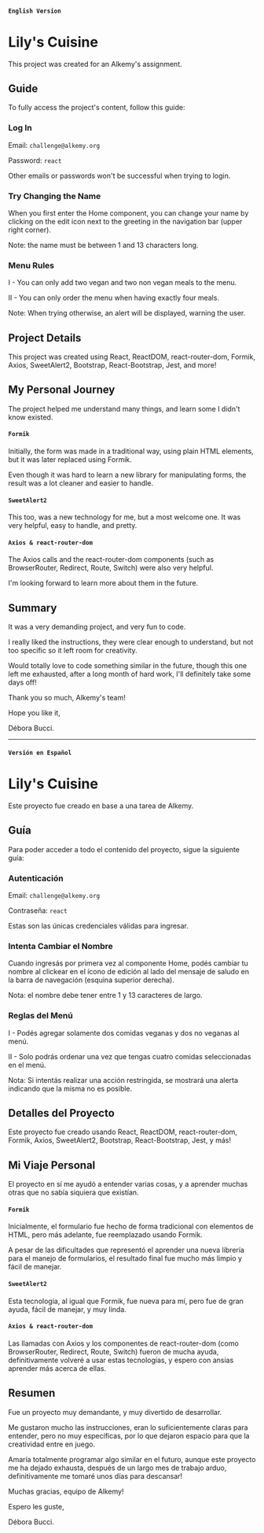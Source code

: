 #### `English Version`

# Lily's Cuisine

This project was created for an Alkemy's assignment.

## Guide

To fully access the project's content, follow this guide:

### Log In

Email: `challenge@alkemy.org`

Password: `react`

Other emails or passwords won't be successful when trying to login.

### Try Changing the Name

When you first enter the Home component, you can change your name by clicking on the edit icon next to the greeting in the navigation bar (upper right corner).

Note: the name must be between 1 and 13 characters long.

### Menu Rules

I - You can only add two vegan and two non vegan meals to the menu.

II - You can only order the menu when having exactly four meals.

Note: When trying otherwise, an alert will be displayed, warning the user.

## Project Details

This project was created using React, ReactDOM, react-router-dom, Formik, Axios, SweetAlert2, Bootstrap, React-Bootstrap, Jest, and more!

## My Personal Journey

The project helped me understand many things, and learn some I didn't know existed.

#### `Formik`

Initially, the form was made in a traditional way, using plain HTML elements, but it was later replaced using Formik.

Even though it was hard to learn a new library for manipulating forms, the result was a lot cleaner and easier to handle.

#### `SweetAlert2`

This too, was a new technology for me, but a most welcome one. It was very helpful, easy to handle, and pretty.

#### `Axios & react-router-dom`

The Axios calls and the react-router-dom components (such as BrowserRouter, Redirect, Route, Switch) were also very helpful.

I'm looking forward to learn more about them in the future.

## Summary

It was a very demanding project, and very fun to code.

I really liked the instructions, they were clear enough to understand, but not too specific so it left room for creativity.

Would totally love to code something similar in the future, though this one left me exhausted, after a long month of hard work, I'll definitely take some days off!

Thank you so much, Alkemy's team!

Hope you like it,

Débora Bucci.

---

#### `Versión en Español`

# Lily's Cuisine

Este proyecto fue creado en base a una tarea de Alkemy.

## Guía

Para poder acceder a todo el contenido del proyecto, sigue la siguiente guía:

### Autenticación

Email: `challenge@alkemy.org`

Contraseña: `react`

Estas son las únicas credenciales válidas para ingresar.

### Intenta Cambiar el Nombre

Cuando ingresás por primera vez al componente Home, podés cambiar tu nombre al clickear en el ícono de edición al lado del mensaje de saludo en la barra de navegación (esquina superior derecha).

Nota: el nombre debe tener entre 1 y 13 caracteres de largo.

### Reglas del Menú

I - Podés agregar solamente dos comidas veganas y dos no veganas al menú.

II - Solo podrás ordenar una vez que tengas cuatro comidas seleccionadas en el menú.

Nota: Si intentás realizar una acción restringida, se mostrará una alerta indicando que la misma no es posible.

## Detalles del Proyecto

Este proyecto fue creado usando React, ReactDOM, react-router-dom, Formik, Axios, SweetAlert2, Bootstrap, React-Bootstrap, Jest, y más!

## Mi Viaje Personal

El proyecto en sí me ayudó a entender varias cosas, y a aprender muchas otras que no sabía siquiera que existían.

#### `Formik`

Inicialmente, el formulario fue hecho de forma tradicional con elementos de HTML, pero más adelante, fue reemplazado usando Formik.

A pesar de las dificultades que representó el aprender una nueva librería para el manejo de formularios, el resultado final fue mucho más limpio y fácil de manejar.

#### `SweetAlert2`

Esta tecnología, al igual que Formik, fue nueva para mí, pero fue de gran ayuda, fácil de manejar, y muy linda.

#### `Axios & react-router-dom`

Las llamadas con Axios y los componentes de react-router-dom (como BrowserRouter, Redirect, Route, Switch) fueron de mucha ayuda, definitivamente volveré a usar estas tecnologías, y espero con ansias aprender más acerca de ellas.

## Resumen

Fue un proyecto muy demandante, y muy divertido de desarrollar.

Me gustaron mucho las instrucciones, eran lo suficientemente claras para entender, pero no muy específicas, por lo que dejaron espacio para que la creatividad entre en juego.

Amaría totalmente programar algo similar en el futuro, aunque este proyecto me ha dejado exhausta, después de un largo mes de trabajo arduo, definitivamente me tomaré unos días para descansar!

Muchas gracias, equipo de Alkemy!

Espero les guste,

Débora Bucci.
